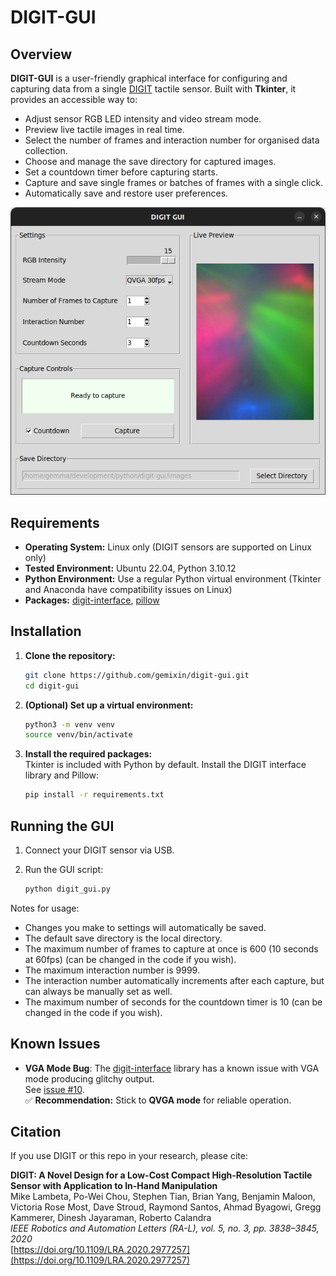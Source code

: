 # DIGIT-GUI

## Overview

**DIGIT-GUI** is a user-friendly graphical interface for configuring and capturing data from a single [DIGIT](https://digit.ml/) tactile sensor. Built with **Tkinter**, it provides an accessible way to:

- Adjust sensor RGB LED intensity and video stream mode.
- Preview live tactile images in real time.
- Select the number of frames and interaction number for organised data collection.
- Choose and manage the save directory for captured images.
- Set a countdown timer before capturing starts.
- Capture and save single frames or batches of frames with a single click.
- Automatically save and restore user preferences.

![DIGIT-GUI Screenshot](screenshot.png)

## Requirements

- **Operating System:** Linux only (DIGIT sensors are supported on Linux only)  
- **Tested Environment:** Ubuntu 22.04, Python 3.10.12 
- **Python Environment:** Use a regular Python virtual environment (Tkinter and Anaconda have compatibility issues on Linux)
- **Packages:** [digit-interface](https://github.com/facebookresearch/digit-interface), [pillow](https://pypi.org/project/pillow/)

## Installation

1. **Clone the repository:**
   ```bash
   git clone https://github.com/gemixin/digit-gui.git
   cd digit-gui

2. **(Optional) Set up a virtual environment:** 
    ```bash
    python3 -m venv venv
    source venv/bin/activate

3. **Install the required packages:**  
    Tkinter is included with Python by default. Install the DIGIT interface library and Pillow:
    ```bash
    pip install -r requirements.txt

## Running the GUI

1. Connect your DIGIT sensor via USB.

2. Run the GUI script:
    ```bash
    python digit_gui.py

Notes for usage:
- Changes you make to settings will automatically be saved.
- The default save directory is the local directory.
- The maximum number of frames to capture at once is 600 (10 seconds at 60fps) (can be changed in the code if you wish).
- The maximum interaction number is 9999.
- The interaction number automatically increments after each capture, but can always be manually set as well.
- The maximum number of seconds for the countdown timer is 10 (can be changed in the code if you wish).

## Known Issues
- **VGA Mode Bug**:
The [digit-interface](https://github.com/facebookresearch/digit-interface) library has a known issue with VGA mode producing glitchy output.  
  See [issue #10](https://github.com/facebookresearch/digit-interface/issues/10).  
  ✅ **Recommendation:** Stick to **QVGA mode** for reliable operation.

## Citation

If you use DIGIT or this repo in your research, please cite:

**DIGIT: A Novel Design for a Low-Cost Compact High-Resolution Tactile Sensor with Application to In-Hand Manipulation**  
Mike Lambeta, Po-Wei Chou, Stephen Tian, Brian Yang, Benjamin Maloon, Victoria Rose Most, Dave Stroud, Raymond Santos, Ahmad Byagowi, Gregg Kammerer, Dinesh Jayaraman, Roberto Calandra  
_IEEE Robotics and Automation Letters (RA-L), vol. 5, no. 3, pp. 3838–3845, 2020_  
[https://doi.org/10.1109/LRA.2020.2977257](https://doi.org/10.1109/LRA.2020.2977257)